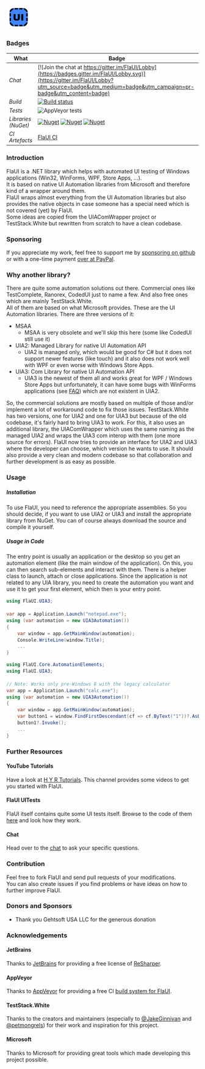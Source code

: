 ![Alt text](/FlaUI.png?raw=true "FlaUI")


### Badges
| What | Badge |
| ---- | ----- |
| *Chat* | [![Join the chat at https://gitter.im/FlaUI/Lobby](https://badges.gitter.im/FlaUI/Lobby.svg)](https://gitter.im/FlaUI/Lobby?utm_source=badge&utm_medium=badge&utm_campaign=pr-badge&utm_content=badge) |
| *Build* | [![Build status](https://ci.appveyor.com/api/projects/status/mwd2o329cma50sxe?svg=true)](https://ci.appveyor.com/project/RomanBaeriswyl/flaui) |
| *Tests* | ![AppVeyor tests](https://img.shields.io/appveyor/tests/RomanBaeriswyl/flaui) |
| *Libraries (NuGet)* | [![Nuget](https://img.shields.io/nuget/v/FlaUI.Core?label=FlaUI.Core)](https://www.nuget.org/packages/FlaUI.Core) [![Nuget](https://img.shields.io/nuget/v/FlaUI.UIA3?label=FlaUI.UIA3)](https://www.nuget.org/packages/FlaUI.UIA3) [![Nuget](https://img.shields.io/nuget/v/FlaUI.UIA2?label=FlaUI.UIA2)](https://www.nuget.org/packages/FlaUI.UIA2) |
| *CI Artefacts* | [FlaUI CI](https://ci.appveyor.com/project/RomanBaeriswyl/flaui/build/artifacts) |

### Introduction
FlaUI is a .NET library which helps with automated UI testing of Windows applications (Win32, WinForms, WPF, Store Apps, ...).<br />
It is based on native UI Automation libraries from Microsoft and therefore kind of a wrapper around them.<br />
FlaUI wraps almost everything from the UI Automation libraries but also provides the native objects in case someone has a special need which is not covered (yet) by FlaUI.<br />
Some ideas are copied from the UIAComWrapper project or TestStack.White but rewritten from scratch to have a clean codebase.

### Sponsoring
If you appreciate my work, feel free to support me by [sponsoring on github](https://github.com/sponsors/Roemer) or with a one-time payment [over at PayPal](https://paypal.me/rbaeriswyl).

### Why another library?
There are quite some automation solutions out there. Commercial ones like TestComplete, Ranorex, CodedUI just to name a few. And also free ones which are mainly TestStack.White.<br />
All of them are based on what Microsoft provides. These are the UI Automation libraries. There are three versions of it:
- MSAA
  - MSAA is very obsolete and we'll skip this here (some like CodedUI still use it)
- UIA2: Managed Library for native UI Automation API
  - UIA2 is managed only, which would be good for C# but it does not support newer features (like touch) and it also does not work well with WPF or even worse with Windows Store Apps.
- UIA3: Com Library for native UI Automation API
  - UIA3 is the newest of them all and works great for WPF / Windows Store Apps but unfortunately, it can have some bugs with WinForms applications (see [FAQ](https://github.com/FlaUI/FlaUI/wiki/FAQ)) which are not existent in UIA2.

So, the commercial solutions are mostly based on multiple of those and/or implement a lot of workaround code to fix those issues.
TestStack.White has two versions, one for UIA2 and one for UIA3 but because of the old codebase, it's fairly hard to bring UIA3 to work. For this, it also uses an additional library, the UIAComWrapper which uses the same naming as the managed UIA2 and wraps the UIA3 com interop with them (one more source for errors).
FlaUI now tries to provide an interface for UIA2 and UIA3 where the developer can choose, which version he wants to use. It should also provide a very clean and modern codebase so that collaboration and further development is as easy as possible.

### Usage
##### Installation
To use FlaUI, you need to reference the appropriate assemblies. So you should decide, if you want to use UIA2 or UIA3 and install the appropriate library from NuGet. You can of course always download the source and compile it yourself.
##### Usage in Code
The entry point is usually an application or the desktop so you get an automation element (like the main window of the application).
On this, you can then search sub-elements and interact with them.
There is a helper class to launch, attach or close applications.
Since the application is not related to any UIA library, you need to create the automation you want and use it to get your first element, which then is your entry point.
```csharp
using FlaUI.UIA3;

var app = Application.Launch("notepad.exe");
using (var automation = new UIA3Automation())
{
	var window = app.GetMainWindow(automation);
	Console.WriteLine(window.Title);
	...
}
```
```csharp
using FlaUI.Core.AutomationElements;
using FlaUI.UIA3;

// Note: Works only pre-Windows 8 with the legacy calculator
var app = Application.Launch("calc.exe");
using (var automation = new UIA3Automation())
{
	var window = app.GetMainWindow(automation);
	var button1 = window.FindFirstDescendant(cf => cf.ByText("1"))?.AsButton();
	button1?.Invoke();
	...
}
```

### Further Resources
#### YouTube Tutorials
Have a look at [H Y R Tutorials](https://www.youtube.com/playlist?list=PLacgMXFs7kl_fuSSe6lp6YRaeAp6vqra9). This channel provides some videos to get you started with FlaUI.
#### FlaUI UITests
FlaUI itself contains quite some UI tests itself. Browse to the code of them [here](https://github.com/FlaUI/FlaUI/tree/master/src/FlaUI.Core.UITests) and look how they work.
#### Chat
Head over to the [chat](https://gitter.im/FlaUI/Lobby) to ask your specific questions.

### Contribution
Feel free to fork FlaUI and send pull requests of your modifications.<br />
You can also create issues if you find problems or have ideas on how to further improve FlaUI.

### Donors and Sponsors
- Thank you Gehtsoft USA LLC for the generous donation

### Acknowledgements
#### JetBrains
Thanks to [JetBrains](https://www.jetbrains.com) for providing a free license of [ReSharper](https://www.jetbrains.com/resharper/).
#### AppVeyor
Thanks to [AppVeyor](https://www.appveyor.com) for providing a free CI [build system for FlaUI](https://ci.appveyor.com/project/RomanBaeriswyl/flaui).
#### TestStack.White
Thanks to the creators and maintainers (especially to [@JakeGinnivan](https://github.com/JakeGinnivan) and [@petmongrels](https://github.com/petmongrels)) for their work and inspiration for this project.
#### Microsoft
Thanks to Microsoft for providing great tools which made developing this project possible.
